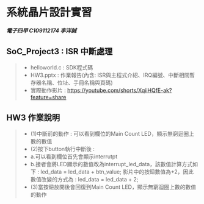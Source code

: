 # 系統晶片設計實習
***電子四甲 C109112174 李洋誠***
## SoC_Project3 : ISR 中斷處理
> - helloworld.c : SDK程式碼
> - HW3.pptx : 作業報告(內含: ISR與主程式介紹、IRQ編號、中斷相關暫存器名稱、位址、手冊名稱與頁碼)
> - 實際動作影片 : https://youtube.com/shorts/XqiiHQfE-ak?feature=share

## HW3 作業說明
> - (1)中斷前的動作 : 可以看到欄位的Main Count LED，顯示無窮迴圈上數的數值
> - (2)按下button執行中斷後 :
> - a.可以看到欄位首先會顯示interrutpt
> - b.接者會將LED顯示的數值改為interrupt_led_data，該數值計算方式如下 : led_data = led_data + btn_value; 影片中的按鈕數值為+2，因此數值改變的方式為 : led_data = led_data + 2;
> - (3)當按鈕放開後會回復到Main Count LED，顯示無窮迴圈上數的數值的動作


 
